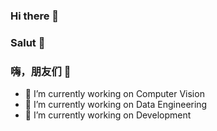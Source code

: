 ### Hi there 👋
### Salut 👋
### 嗨，朋友们 👋

- 🔭 I’m currently working on Computer Vision
- 🔭 I’m currently working on Data Engineering
- 🔭 I’m currently working on Development

<!--
**MingZx8/MingZx8** is a ✨ _special_ ✨ repository because its `README.md` (this file) appears on your GitHub profile.

Here are some ideas to get you started:

- 🔭 I’m currently working on ...
- 🌱 I’m currently learning ...
- 👯 I’m looking to collaborate on ...
- 🤔 I’m looking for help with ...
- 💬 Ask me about ...
- 📫 How to reach me: ...
- 😄 Pronouns: ...
- ⚡ Fun fact: ...
-->
